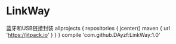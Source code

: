 # LinkWay
蓝牙和USB链接封装
allprojects {
    repositories {
        jcenter()
        maven { url 'https://jitpack.io' }
    }
}
 compile 'com.github.DAyzf:LinkWay:1.0'
